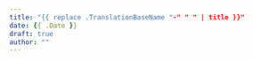 ```yaml
---
title: "{{ replace .TranslationBaseName "-" " " | title }}"
date: {{ .Date }}
draft: true
author: ""
---
```

